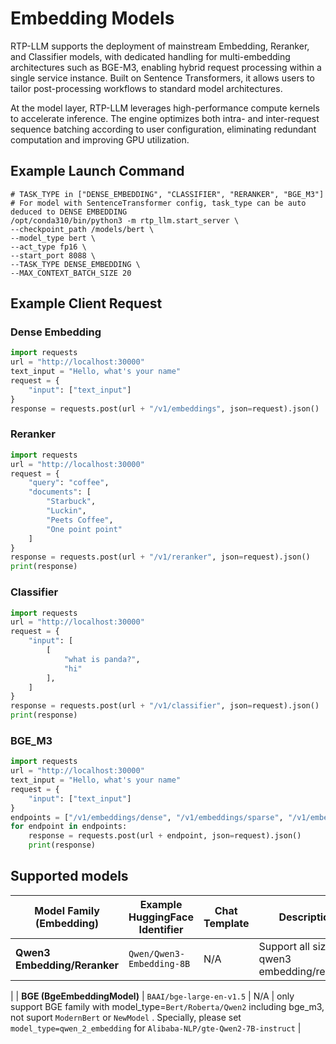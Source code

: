 # Embedding Models

RTP-LLM supports the deployment of mainstream Embedding, Reranker, and Classifier models, with dedicated handling for multi-embedding architectures such as BGE-M3, enabling hybrid request processing within a single service instance. Built on Sentence Transformers, it allows users to tailor post-processing workflows to standard model architectures.

At the model layer, RTP-LLM leverages high-performance compute kernels to accelerate inference. The engine optimizes both intra- and inter-request sequence batching according to user configuration, eliminating redundant computation and improving GPU utilization.

## Example Launch Command

```shell
# TASK_TYPE in ["DENSE_EMBEDDING", "CLASSIFIER", "RERANKER", "BGE_M3"]
# For model with SentenceTransformer config, task_type can be auto deduced to DENSE EMBEDDING
/opt/conda310/bin/python3 -m rtp_llm.start_server \
--checkpoint_path /models/bert \
--model_type bert \
--act_type fp16 \
--start_port 8088 \
--TASK_TYPE DENSE_EMBEDDING \
--MAX_CONTEXT_BATCH_SIZE 20
```
## Example Client Request
### Dense Embedding
```python
import requests
url = "http://localhost:30000"
text_input = "Hello, what's your name"
request = {
    "input": ["text_input"]
}
response = requests.post(url + "/v1/embeddings", json=request).json()
```
### Reranker
```python
import requests
url = "http://localhost:30000"
request = {
    "query": "coffee",
    "documents": [
        "Starbuck",
        "Luckin",
        "Peets Coffee",
        "One point point"
    ]
}
response = requests.post(url + "/v1/reranker", json=request).json()
print(response)
```
### Classifier
``` python
import requests
url = "http://localhost:30000"
request = {
    "input": [
        [
            "what is panda?",
            "hi"
        ],
    ]
}
response = requests.post(url + "/v1/classifier", json=request).json()
print(response)
```

### BGE_M3
```python
import requests
url = "http://localhost:30000"
text_input = "Hello, what's your name"
request = {
    "input": ["text_input"]
}
endpoints = ["/v1/embeddings/dense", "/v1/embeddings/sparse", "/v1/embeddings/colbert"]
for endpoint in endpoints:
    response = requests.post(url + endpoint, json=request).json()
    print(response)
```

## Supported models

| Model Family (Embedding)                        | Example HuggingFace Identifier                | Chat Template | Description                                                                                                                          |
|-------------------------------------------------|-----------------------------------------------|---------------|--------------------------------------------------------------------------------------------------------------------------------------|
| **Qwen3 Embedding/Reranker**      | `Qwen/Qwen3-Embedding-8B`             | N/A           | Support all size of qwen3 embedding/reranker                   |
|
| **BGE (BgeEmbeddingModel)**                     | `BAAI/bge-large-en-v1.5`                        | N/A                 | only support BGE family with model_type=`Bert/Roberta/Qwen2`  including bge_m3, not suport `ModernBert` or `NewModel` . Specially, please set `model_type=qwen_2_embedding` for `Alibaba-NLP/gte-Qwen2-7B-instruct`  |

